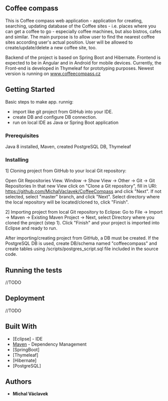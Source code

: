 ## Coffee compass

This is Coffee compass web application - application for creating, searching, updating database of the Coffee sites - i.e. places where you can get a coffee to go - especially coffee machines, but also bistros, cafes and similar.
The main purpose is to allow user to find the nearest coffee sites according user's actual position. User will be allowed to create/update/delete a new coffee site, too.

Backend of the project is based on Spring Boot and Hibernate. Frontend is expected to be in Angular and in Android for mobile devices. Currently, the Front-end is developed in Thymeleaf for prototyping purposes.
Newest version is running on www.coffeecompass.cz

## Getting Started

Basic steps to make app. runnig: 

- import like git project from GitHub into your IDE.
- create DB and configure DB connection.
- run on local IDE as Java or Spring Boot application

### Prerequisites

Java 8 installed, Maven, created PostgreSQL DB, Thymeleaf

### Installing

1] Cloning project from GitHub to your local Git repository:

Open Git Repositories View. Window -> Show View -> Other -> Git -> Git Repositories
In that new View click on "Clone a Git repository", fill in URI: https://github.com/MichalVaclavek/CoffeeCompass and click "Next". If not selected, select "master" branch, and click "Next". Select directory where the local repository will be located/cloned to, click "Finish". 

2] Importing project from local Git repository to Eclipse:
Go to File -> Import -> Maven -> Existing Maven Project -> Next, select Directory where you cloned the project (step 1). Click "Finish" and your project is imported into Eclipse and ready to run.

After importing/creating project from GitHub, a DB must be created. If the PostgreSQL DB is used, create DB/schema named "coffeecompass" and create tables using /scripts/postgres_script.sql file included in the source code.

## Running the tests

//TODO

## Deployment

//TODO

## Built With

* [Eclipse] - IDE
* [Maven](https://maven.apache.org/) - Dependency Management
* [SpringBoot]
* [Thymeleaf]
* [Hibernate]
* [PostgreSQL]

## Authors

* **Michal Václavek**

